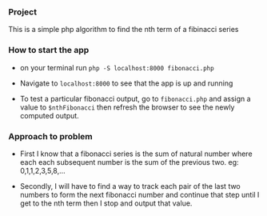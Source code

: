 ### Project

This is a simple php algorithm to find the nth term of a fibinacci series

### How to start the app

- on your terminal run `php -S localhost:8000 fibonacci.php`

- Navigate to `localhost:8000` to see that the app is up and running

- To test a particular fibonacci output, go to `fibonacci.php` and assign a value to `$nthFibonacci` then refresh the browser to see the newly computed output.

### Approach to problem

- First I know that a fibonacci series is the sum of natural number where each each subsequent number is the sum of the previous two. eg: 0,1,1,2,3,5,8,...

- Secondly, I will have to find a way to track each pair of the last two numbers to form the next fibonacci number and continue that step until I get to the nth term then I stop and output that value.

